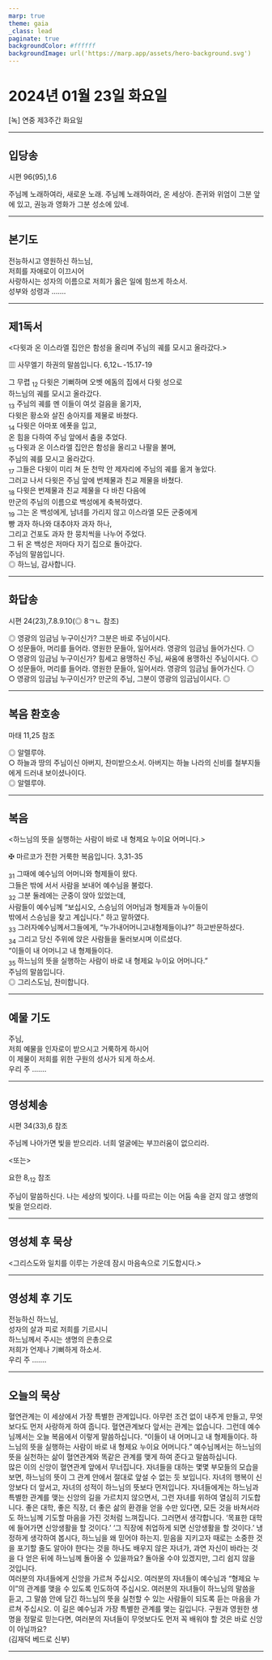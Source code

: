 ```yaml
---
marp: true
theme: gaia
_class: lead
paginate: true
backgroundColor: #ffffff
backgroundImage: url('https://marp.app/assets/hero-background.svg')
---
```


# 2024년 01월 23일 화요일

[녹] 연중 제3주간 화요일  




---

## 입당송

시편 96(95),1.6

주님께 노래하여라, 새로운 노래. 주님께 노래하여라, 온 세상아. 존귀와 위엄이 그분 앞에 있고, 권능과 영화가 그분 성소에 있네.  
  


---

## 본기도

전능하시고 영원하신 하느님,  
저희를 자애로이 이끄시어  
사랑하시는 성자의 이름으로 저희가 옳은 일에 힘쓰게 하소서.  
성부와 성령과 …….  
  


---

## 제1독서

<다윗과 온 이스라엘 집안은 함성을 올리며 주님의 궤를 모시고 올라갔다.>

▥ 사무엘기 하권의 말씀입니다. 6,12ㄴ-15.17-19

그 무렵 <sub>12</sub> 다윗은 기뻐하며 오벳 에돔의 집에서 다윗 성으로  
하느님의 궤를 모시고 올라갔다.  
<sub>13</sub> 주님의 궤를 멘 이들이 여섯 걸음을 옮기자,  
다윗은 황소와 살진 송아지를 제물로 바쳤다.  
<sub>14</sub> 다윗은 아마포 에폿을 입고,  
온 힘을 다하여 주님 앞에서 춤을 추었다.  
<sub>15</sub> 다윗과 온 이스라엘 집안은 함성을 올리고 나팔을 불며,  
주님의 궤를 모시고 올라갔다.  
<sub>17</sub> 그들은 다윗이 미리 쳐 둔 천막 안 제자리에 주님의 궤를 옮겨 놓았다.  
그러고 나서 다윗은 주님 앞에 번제물과 친교 제물을 바쳤다.  
<sub>18</sub> 다윗은 번제물과 친교 제물을 다 바친 다음에  
만군의 주님의 이름으로 백성에게 축복하였다.  
<sub>19</sub> 그는 온 백성에게, 남녀를 가리지 않고 이스라엘 모든 군중에게  
빵 과자 하나와 대추야자 과자 하나,  
그리고 건포도 과자 한 뭉치씩을 나누어 주었다.  
그 뒤 온 백성은 저마다 자기 집으로 돌아갔다.  
주님의 말씀입니다.  
◎ 하느님, 감사합니다.  
  


---

## 화답송

시편 24(23),7.8.9.10(◎ 8ㄱㄴ 참조)

◎ 영광의 임금님 누구이신가? 그분은 바로 주님이시다.  
○ 성문들아, 머리를 들어라. 영원한 문들아, 일어서라. 영광의 임금님 들어가신다. ◎  
○ 영광의 임금님 누구이신가? 힘세고 용맹하신 주님, 싸움에 용맹하신 주님이시다. ◎  
○ 성문들아, 머리를 들어라. 영원한 문들아, 일어서라. 영광의 임금님 들어가신다. ◎  
○ 영광의 임금님 누구이신가? 만군의 주님, 그분이 영광의 임금님이시다. ◎  
  


---

## 복음 환호송

마태 11,25 참조

◎ 알렐루야.  
○ 하늘과 땅의 주님이신 아버지, 찬미받으소서. 아버지는 하늘 나라의 신비를 철부지들에게 드러내 보이셨나이다.  
◎ 알렐루야.  
  


---

## 복음

<하느님의 뜻을 실행하는 사람이 바로 내 형제요 누이요 어머니다.>

✠ 마르코가 전한 거룩한 복음입니다. 3,31-35

<sub>31</sub> 그때에 예수님의 어머니와 형제들이 왔다.  
그들은 밖에 서서 사람을 보내어 예수님을 불렀다.  
<sub>32</sub> 그분 둘레에는 군중이 앉아 있었는데,  
사람들이 예수님께 “보십시오, 스승님의 어머님과 형제들과 누이들이  
밖에서 스승님을 찾고 계십니다.” 하고 말하였다.  
<sub>33</sub> 그러자예수님께서그들에게, “누가내어머니고내형제들이냐?” 하고반문하셨다.  
<sub>34</sub> 그리고 당신 주위에 앉은 사람들을 둘러보시며 이르셨다.  
“이들이 내 어머니고 내 형제들이다.  
<sub>35</sub> 하느님의 뜻을 실행하는 사람이 바로 내 형제요 누이요 어머니다.”  
주님의 말씀입니다.  
◎ 그리스도님, 찬미합니다.  
  


---

## 예물 기도

주님,  
저희 예물을 인자로이 받으시고 거룩하게 하시어  
이 제물이 저희를 위한 구원의 성사가 되게 하소서.  
우리 주 …….  
  


---

## 영성체송

시편 34(33),6 참조

주님께 나아가면 빛을 받으리라. 너희 얼굴에는 부끄러움이 없으리라.  
  
<또는>  
  
요한 8,<sub>12</sub> 참조  
  
주님이 말씀하신다. 나는 세상의 빛이다. 나를 따르는 이는 어둠 속을 걷지 않고 생명의 빛을 얻으리라.  


---

## 영성체 후 묵상

<그리스도와 일치를 이루는 가운데 잠시 마음속으로 기도합시다.>  


---

## 영성체 후 기도

전능하신 하느님,  
성자의 살과 피로 저희를 기르시니  
하느님께서 주시는 생명의 은총으로  
저희가 언제나 기뻐하게 하소서.  
우리 주 …….  
  


---

## 오늘의 묵상

혈연관계는 이 세상에서 가장 특별한 관계입니다. 아무런 조건 없이 내주게 만들고, 무엇보다도 먼저 사랑하게 하여 줍니다. 혈연관계보다 앞서는 관계는 없습니다. 그런데 예수님께서는 오늘 복음에서 이렇게 말씀하십니다. “이들이 내 어머니고 내 형제들이다. 하느님의 뜻을 실행하는 사람이 바로 내 형제요 누이요 어머니다.” 예수님께서는 하느님의 뜻을 실천하는 삶이 혈연관계와 똑같은 관계를 맺게 하여 준다고 말씀하십니다.  
많은 이의 신앙이 혈연관계 앞에서 무너집니다. 자녀들을 대하는 몇몇 부모들의 모습을 보면, 하느님의 뜻이 그 관계 안에서 절대로 앞설 수 없는 듯 보입니다. 자녀의 행복이 신앙보다 더 앞서고, 자녀의 성적이 하느님의 뜻보다 먼저입니다. 자녀들에게는 하느님과 특별한 관계를 맺는 신앙의 길을 가르치지 않으면서, 그런 자녀를 위하여 열심히 기도합니다. 좋은 대학, 좋은 직장, 더 좋은 삶의 환경을 얻을 수만 있다면, 모든 것을 바쳐서라도 하느님께 기도할 마음을 가진 것처럼 느껴집니다. 그러면서 생각합니다. ‘목표한 대학에 들어가면 신앙생활을 할 것이다.’ ‘그 직장에 취업하게 되면 신앙생활을 할 것이다.’ 냉정하게 생각하여 봅시다, 하느님을 왜 믿어야 하는지. 믿음을 지키고자 때로는 소중한 것을 포기할 줄도 알아야 한다는 것을 하나도 배우지 않은 자녀가, 과연 자신이 바라는 것을 다 얻은 뒤에 하느님께 돌아올 수 있을까요? 돌아올 수야 있겠지만, 그리 쉽지 않을 것입니다.  
여러분의 자녀들에게 신앙을 가르쳐 주십시오. 여러분의 자녀들이 예수님과 “형제요 누이”의 관계를 맺을 수 있도록 인도하여 주십시오. 여러분의 자녀들이 하느님의 말씀을 듣고, 그 말씀 안에 담긴 하느님의 뜻을 실천할 수 있는 사람들이 되도록 듣는 마음을 가르쳐 주십시오. 이 길은 예수님과 가장 특별한 관계를 맺는 길입니다. 구원과 영원한 생명을 정말로 믿는다면, 여러분의 자녀들이 무엇보다도 먼저 꼭 배워야 할 것은 바로 신앙이 아닐까요?  
(김재덕 베드로 신부)  


---